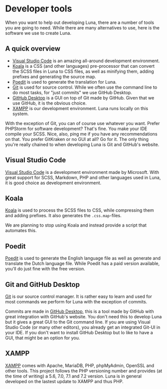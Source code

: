 # Developer tools
When you want to help out developing Luna, there are a number of tools you are going to need. While there are many alternatives to use, here is the software we use to create Luna.

## A quick overview
- [Visual Studio Code](https://code.visualstudio.com) is an amazing all-around development environment.
- [Koala](http://koala-app.com) is a CSS (and other languages) pre-processor that can convert the SCSS files in Luna to CSS files, as well as minifying them, adding prefixes and generating the source map.
- [Poedit](https://poedit.net) is used to generate the translation for Luna.
- [Git](https://git-scm.com) is used for source control. While we often use the command line to do most tasks, for "just commits" we use GitHub Desktop.
- [GitHub Desktop](https://desktop.github.com) is a GUI on top of Git made by GitHub. Given that we use GitHub, it is the obvious choice.
- [XAMPP](https://www.apachefriends.org) is our development environment. Luna runs locally on this system.

With the exception of Git, you can of course use whatever you want. Prefer PHPStorm for software development? That's fine. You make your IDE compile your SCSS. Nice, also, ping me if you have any recommendations on that. You prefer GitKraken or no GUI at all? Go for it. The only thing you're really chained to when developing Luna is Git and GitHub's website.

## Visual Studio Code
[Visual Studio Code](https://code.visualstudio.com) is a development environment made by Microsoft. With great support for SCSS, Markdown, PHP and other languages used in Luna, it is good choice as development environment.

## Koala
[Koala](http://koala-app.com/) is used to process the SCSS files to CSS, while compressing them and adding prefixes. It also generates the `.css.map`-files.

We are planning to stop using Koala and instead provide a script that automates this.

## Poedit
[Poedit](https://poedit.net) is used to generate the English language file as well as generate and translate the Dutch language file. While Poedit has a paid version available, you'll do just fine with the free version.

## Git and GitHub Desktop
[Git](https://git-scm.com) is our source control manager. It is rather easy to learn and used for most commands we perform for Luna with the exception of commits.

Commits are made in [GitHub Desktop](https://desktop.github.com), this is a tool made by GitHub with great integration with GitHub's website. You don't need this to develop Luna but it gives a great GUI to the Git command line. If you are using Visual Studio Code (or many other editors), you already get an integrated Git-UI in your IDE. If you don't want to install GitHub Desktop but lo like to have a GUI, that might be an option for you.

## XAMPP
[XAMPP](https://www.apachefriends.org) comes with Apache, MariaDB, PHP, phpMyAdmin, OpenSSL and other tools. This project follows the PHP versioning number and provides (at the time of writing) a 5.6, 7.0, 7.1 and 7.2 version. Luna is in general developed on the lastest update to XAMPP and thus PHP.